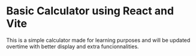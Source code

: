 # Basic Calculator using React and Vite

This is a simple calculator made for learning purposes and will be updated overtime with better display and extra funcionnalities.